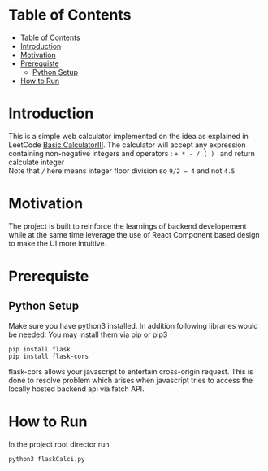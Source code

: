 # Table of Contents
- [Table of Contents](#table-of-contents)
- [Introduction](#introduction)
- [Motivation](#motivation)
- [Prerequiste](#prerequiste)
  - [Python Setup](#python-setup)
- [How to Run](#how-to-run)

# Introduction
This is a simple web calculator implemented on the idea as explained in LeetCode [Basic CalculatorIII](https://leetcode.com/problems/basic-calculator-iii/). The calculator will accept any expression containing non-negative integers and operators : ```+ * - / ( ) ``` and return calculate integer \
Note that `/` here means integer floor division so `9/2 = 4` and not `4.5`

# Motivation
The project is built to reinforce the learnings of backend developement while at the same time leverage the use of React Component based design to make the UI more intuitive.

# Prerequiste

## Python Setup
Make sure you have python3 installed. In addition following libraries would be needed. You may install them via pip or pip3
```
pip install flask
pip install flask-cors
```
flask-cors allows your javascript to entertain cross-origin request. This is done to resolve problem which arises when javascript tries to access the locally hosted backend api via fetch API.

# How to Run
In the project root director run
```
python3 flaskCalci.py
```



